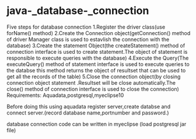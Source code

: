 # java-_database-_connection
Five steps for database connection
1.Register the driver class(use forName() method)
2.Create the Connection object(getConnection() method of driver Manager class is used to estavlish the connection with the database)
3.Create the statement Object(the createStatement() method of connection interface is used to create statement.The object of statement is responsible to execute queries with the database)
4.Execute the Query(The executeQuery() method of statement interface is used to execute queries to the databse this method returns the object of resultset that can be used to get all the records of the table)
5.Close the connection object(by closing connection object statement .Resultset will be close automatically.The close() method of connection interface is used to close the connection)
Requirements: Aquadata,postgresql,myeclipse10

Before doing this using aquadata register server,create databse and connect server.(record database name,portnumber and password.)

database connection code can be written in myeclipse (load postgresql jar file)


